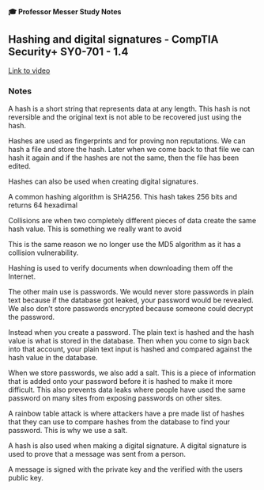 #### 🎓 Professor Messer Study Notes

## Hashing and digital signatures - CompTIA Security+ SY0-701 - 1.4

[Link to video](https://youtu.be/EcGmQjl6XEo?si=aBgW-jt257vqTk1E)

### Notes

A hash is a short string that represents data at any length. This hash is not reversible and the original text is not able to be recovered just using the hash.

Hashes are used as fingerprints and for proving non reputations. We can hash a file and store the hash. Later when we come back to that file we can hash it again and if the hashes are not the same, then the file has been edited.

Hashes can also be used when creating digital signatures.

A common hashing algorithm is SHA256. This hash takes 256 bits and returns 64 hexadimal

Collisions are when two completely different pieces of data create the same hash value. This is something we really want to avoid

This is the same reason we no longer use the MD5 algorithm as it has a collision vulnerability. 

Hashing is used to verify documents when downloading them off the Internet. 

The other main use is passwords. We would never store passwords in plain text because if the database got leaked, your password would be revealed. We also don’t store passwords encrypted because someone could decrypt the password.

Instead when you create a password. The plain text is hashed and the hash value is what is stored in the database. Then when you come to sign back into that account, your plain text input is hashed and compared against the hash value in the database.

When we store passwords, we also add a salt. This is a piece of information that is added onto your password before it is hashed to make it more difficult. This also prevents data leaks where people have used the same password on many sites from exposing passwords on other sites. 

A rainbow table attack is where attackers have a pre made list of hashes that they can use to compare hashes from the database to find your password. This is why we use a salt. 

A hash is also used when making a digital signature. A digital signature is used to prove that a message was sent from a person. 

A message is signed with the private key and the verified with the users public key.
